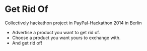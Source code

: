 Get Rid Of
===
Collectively hackathon project in PayPal-Hackathon 2014 in Berlin
  - Advertise a product you want to get rid of.
  - Choose a product you want yours to exchange with.
  - And get rid of!
